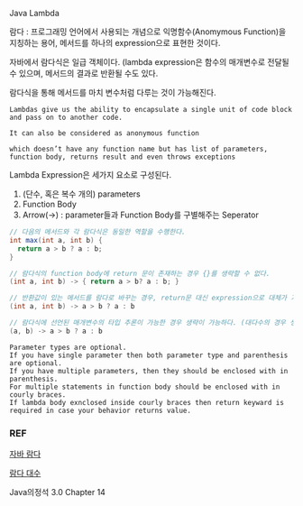 Java Lambda

람다 : 프로그래밍 언어에서 사용되는 개념으로 익명함수(Anomymous Function)을 지칭하는 용어, 메서드를 하나의 expression으로 표현한 것이다.

자바에서 람다식은 일급 객체이다. (lambda expression은 함수의 매개변수로 전달될 수 있으며, 메서드의 결과로 반환될 수도 있다.

람다식을 통해 메서드를 마치 변수처럼 다루는 것이 가능해진다. 

```
Lambdas give us the ability to encapsulate a single unit of code block and pass on to another code.

It can also be considered as anonymous function 

which doesn’t have any function name but has list of parameters, function body, returns result and even throws exceptions
```

Lambda Expression은 세가지 요소로 구성된다.

1. (단수, 혹은 복수 개의) parameters
2. Function Body
3. Arrow(->) : parameter들과 Function Body를 구별해주는 Seperator

~~~java
// 다음의 메서드와 각 람다식은 동일한 역할을 수행한다.
int max(int a, int b) {
  return a > b ? a : b;
}

// 람다식의 function body에 return 문이 존재하는 경우 {}를 생략할 수 없다.
(int a, int b) -> { return a > b? a : b; }

// 반환값이 있는 메서드를 람다로 바꾸는 경우, return문 대신 expression으로 대체가 가능하다. (이 떄 expression)뒤에는 ;를 생략한다.
(int a, int b) -> a > b ? a : b

// 람다식에 선언된 매개변수의 타입 추론이 가능한 경우 생략이 가능하다. (대다수의 경우 생략이 가능하다.)
(a, b) -> a > b ? a : b
~~~

~~~
Parameter types are optional.
If you have single parameter then both parameter type and parenthesis are optional.
If you have multiple parameters, then they should be enclosed with in parenthesis.
For multiple statements in function body should be enclosed with in courly braces.
If lambda body exnclosed inside courly braces then return keyward is required in case your behavior returns value.
~~~



### REF

[자바 람다](https://java-8-tips.readthedocs.io/en/stable/lambdas.html)

[람다 대수](https://ko.wikipedia.org/wiki/%EB%9E%8C%EB%8B%A4_%EB%8C%80%EC%88%98)

Java의정석 3.0 Chapter 14
